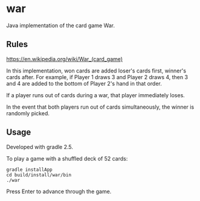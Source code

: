 # war
Java implementation of the card game War.

## Rules
https://en.wikipedia.org/wiki/War_(card_game)

In this implementation, won cards are added loser's cards first, winner's cards after. For example, if Player 1 draws 3 and Player 2 draws 4, then 3 and 4 are added to the bottom of Player 2's hand in that order.

If a player runs out of cards during a war, that player immediately loses.

In the event that both players run out of cards simultaneously, the winner is randomly picked.

## Usage
Developed with gradle 2.5.

To play a game with a shuffled deck of 52 cards:
<pre><code>gradle installApp
cd build/install/war/bin
./war
</code></pre>

Press Enter to advance through the game.
